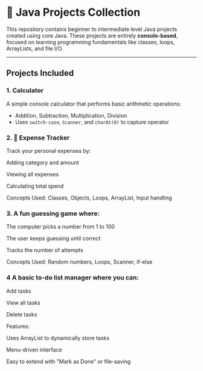 # 🧠 Java Projects Collection

This repository contains beginner to intermediate level Java projects created using core Java. These projects are entirely **console-based**, focused on learning programming fundamentals like classes, loops, ArrayLists, and file I/O.

---

## Projects Included

### 1. Calculator
A simple console calculator that performs basic arithmetic operations:
- Addition, Subtraction, Multiplication, Division
- Uses `switch-case`, `Scanner`, and `charAt(0)` to capture operator


### 2. 💸 Expense Tracker
Track your personal expenses by:

Adding category and amount

Viewing all expenses

Calculating total spend

Concepts Used: Classes, Objects, Loops, ArrayList, Input handling


### 3. A fun guessing game where:

The computer picks a number from 1 to 100

The user keeps guessing until correct

Tracks the number of attempts

Concepts Used: Random numbers, Loops, Scanner, if-else


### 4 A basic to-do list manager where you can:

Add tasks

View all tasks

Delete tasks

Features:

Uses ArrayList to dynamically store tasks

Menu-driven interface

Easy to extend with "Mark as Done" or file-saving

